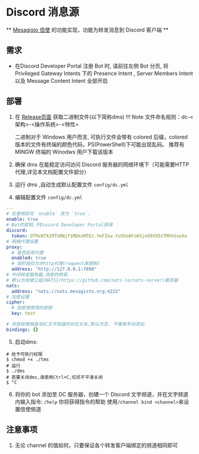 # Discord 消息源

** [Mesagisto 信使](https://github.com/MeowCat-Studio/mesagisto) 的功能实现，功能为转发消息到 Discord 客户端 **
## 需求

- 在Discord Developer Portal 注册 Bot 时, 请前往左侧 Bot 分页, 将 Privileged Gateway Intents 下的 Presence Intent , Server Members Intent 以及 Message Content Intent 全部开启

## 部署

1. 在 [Release页面](https://github.com/MeowCat-Studio/discord-message-source/releases) 获取二进制文件(以下简称dms)
!!! Note
     文件命名规则：dc-<架构>-<操作系统>-<特性>

     二进制对于 Windows 用户而言, 可执行文件会带有 colored 后缀，colored 版本的文件有终端的颜色代码，PS(PowerShell)下可能出现乱码。
     推荐有 MINGW 终端的 Winodws 用户下载该版本

2. 确保 dms 在能稳定访问访问 Discord 服务器的网络环境下（可能需要HTTP代理,详见本文档配置文件部分）

3. 运行 dms ,自动生成默认配置文件 `config/dc.yml`

4. 编辑配置文件 `config/dc.yml` 
  ```yaml
  ---
  # 在使用前将 `enable` 改为 `true`.
  enable: true
  # Bot的密钥,于Discord Developer Portal获得
  discord:
    token: OTMxNTA1MTU0NjY1MDkxMTEz.YeFZxw.YzOVoAFsW3joO9VX5sTMhhGsoXo
  # 网络代理设置
  proxy:
    # 是否启用代理
    enabled: true
    # 现阶段仅允许http代理(reqwest库限制)
    address: "http://127.0.0.1:7890"
  # 中间转发服务器,消息的桥梁.
  # 默认为信使公益[NATS](https://github.com/nats-io/nats-server)服务器
  nats:
    address: "nats://nats.mesagisto.org:4222"
  # 加密设置
  cipher:
    # 加密用使用的密钥
    key: test

  # 存放信使频道与DC文字频道的对应关系,默认为空. 不推荐手动添加.
  bindings: {}
  ```
5. 启动dms:
  ```shell
  # 给予可执行权限
  $ chmod +x ./tms
  # 运行
  $ ./dms
  # 若要关闭dms,请使用Ctrl+C,切忌不平滑关闭
  $ ^C
  ```

6. 将你的 bot 添加至 DC 服务器，创建一个 Discord 文字频道，并在文字频道内输入指令: `/help`
你将获得指令的帮助
使用`/channel bind <channel>`来设置信使频道

## 注意事项

1. 无论 channel 的值如何，只要保证各个转发客户端绑定的频道相同即可
